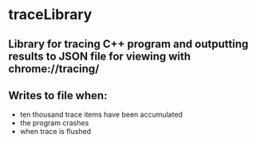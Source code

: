 # traceLibrary

## Library for tracing C++ program and outputting results to JSON file for viewing with chrome://tracing/
 
## Writes to file when: 
- ten thousand trace items have been accumulated
- the program crashes
- when trace is flushed 
